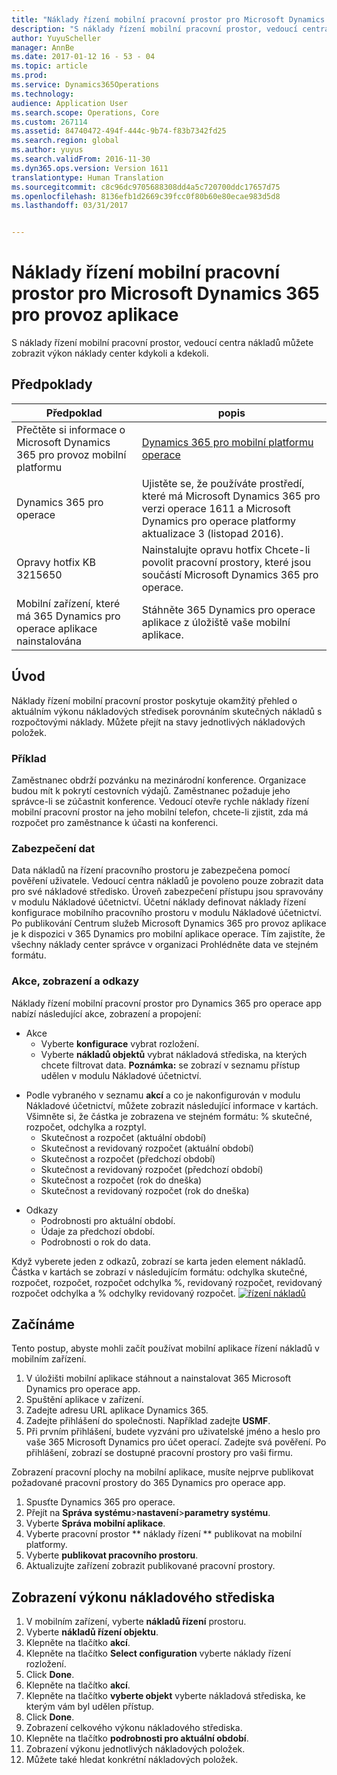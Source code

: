 ```yaml
---
title: "Náklady řízení mobilní pracovní prostor pro Microsoft Dynamics 365 pro provoz aplikace"
description: "S náklady řízení mobilní pracovní prostor, vedoucí centra nákladů můžete zobrazit výkon náklady center kdykoli a kdekoli."
author: YuyuScheller
manager: AnnBe
ms.date: 2017-01-12 16 - 53 - 04
ms.topic: article
ms.prod: 
ms.service: Dynamics365Operations
ms.technology: 
audience: Application User
ms.search.scope: Operations, Core
ms.custom: 267114
ms.assetid: 84740472-494f-444c-9b74-f83b7342fd25
ms.search.region: global
ms.author: yuyus
ms.search.validFrom: 2016-11-30
ms.dyn365.ops.version: Version 1611
translationtype: Human Translation
ms.sourcegitcommit: c8c96dc9705688308dd4a5c720700ddc17657d75
ms.openlocfilehash: 8136efb1d2669c39fcc0f80b60e80ecae983d5d8
ms.lasthandoff: 03/31/2017


---
```


# <a name="cost-controlling-mobile-workspace-for-microsoft-dynamics-365-for-operations-app"></a>Náklady řízení mobilní pracovní prostor pro Microsoft Dynamics 365 pro provoz aplikace

S náklady řízení mobilní pracovní prostor, vedoucí centra nákladů můžete zobrazit výkon náklady center kdykoli a kdekoli. 

<a name="prerequisites"></a>Předpoklady
-------------

| Předpoklad                                                         | popis                                                                                                                                                                   |
|----------------------------------------------------------------------|-------------------------------------------------------------------------------------------------------------------------------------------------------------------------------|
| Přečtěte si informace o Microsoft Dynamics 365 pro provoz mobilní platformu | [Dynamics 365 pro mobilní platformu operace](/dynamics365/operations/dev-itpro/mobile-apps/mobile-platform)                                                              |
| Dynamics 365 pro operace                                          | Ujistěte se, že používáte prostředí, které má Microsoft Dynamics 365 pro verzi operace 1611 a Microsoft Dynamics pro operace platformy aktualizace 3 (listopad 2016). |
| Opravy hotfix KB 3215650                                                    | Nainstalujte opravu hotfix Chcete-li povolit pracovní prostory, které jsou součástí Microsoft Dynamics 365 pro operace.                                                                       |
| Mobilní zařízení, které má 365 Dynamics pro operace aplikace nainstalována | Stáhněte 365 Dynamics pro operace aplikace z úložiště vaše mobilní aplikace.                                                                                                      |

## <a name="introduction"></a>Úvod
Náklady řízení mobilní pracovní prostor poskytuje okamžitý přehled o aktuálním výkonu nákladových středisek porovnáním skutečných nákladů s rozpočtovými náklady. Můžete přejít na stavy jednotlivých nákladových položek.

### <a name="example"></a>Příklad

Zaměstnanec obdrží pozvánku na mezinárodní konference. Organizace budou mít k pokrytí cestovních výdajů. Zaměstnanec požaduje jeho správce-li se zúčastnit konference. Vedoucí otevře rychle náklady řízení mobilní pracovní prostor na jeho mobilní telefon, chcete-li zjistit, zda má rozpočet pro zaměstnance k účasti na konferenci.

### <a name="data-security"></a>Zabezpečení dat

Data nákladů na řízení pracovního prostoru je zabezpečena pomocí pověření uživatele. Vedoucí centra nákladů je povoleno pouze zobrazit data pro své nákladové středisko. Úroveň zabezpečení přístupu jsou spravovány v modulu Nákladové účetnictví. Účetní náklady definovat náklady řízení konfigurace mobilního pracovního prostoru v modulu Nákladové účetnictví. Po publikování Centrum služeb Microsoft Dynamics 365 pro provoz aplikace je k dispozici v 365 Dynamics pro mobilní aplikace operace. Tím zajistíte, že všechny náklady center správce v organizaci Prohlédněte data ve stejném formátu.

### <a name="actions-views-and-links"></a>Akce, zobrazení a odkazy

Náklady řízení mobilní pracovní prostor pro Dynamics 365 pro operace app nabízí následující akce, zobrazení a propojení:

-   Akce 
    -   Vyberte **konfigurace** vybrat rozložení.
    -   Vyberte **nákladů objektů** vybrat nákladová střediska, na kterých chcete filtrovat data. **Poznámka:** se zobrazí v seznamu přístup udělen v modulu Nákladové účetnictví.

<!-- -->

-   Podle vybraného v seznamu **akcí** a co je nakonfigurován v modulu Nákladové účetnictví, můžete zobrazit následující informace v kartách. Všimněte si, že částka je zobrazena ve stejném formátu: % skutečné, rozpočet, odchylka a rozptyl. 
    -   Skutečnost a rozpočet (aktuální období)
    -   Skutečnost a revidovaný rozpočet (aktuální období)
    -   Skutečnost a rozpočet (předchozí období)
    -   Skutečnost a revidovaný rozpočet (předchozí období)
    -   Skutečnost a rozpočet (rok do dneška)
    -   Skutečnost a revidovaný rozpočet (rok do dneška)

<!-- -->

-   Odkazy
    -   Podrobnosti pro aktuální období.
    -   Údaje za předchozí období.
    -   Podrobnosti o rok do data.

Když vyberete jeden z odkazů, zobrazí se karta jeden element nákladů. Částka v kartách se zobrazí v následujícím formátu: odchylka skutečné, rozpočet, rozpočet, rozpočet odchylka %, revidovaný rozpočet, revidovaný rozpočet odchylka a % odchylky revidovaný rozpočet.  [![řízení nákladů](./media/cost-controlling.png)](./media/cost-controlling.png)

## <a name="get-started"></a>Začínáme
Tento postup, abyste mohli začít používat mobilní aplikace řízení nákladů v mobilním zařízení.

1.  V úložišti mobilní aplikace stáhnout a nainstalovat 365 Microsoft Dynamics pro operace app.
2.  Spuštění aplikace v zařízení.
3.  Zadejte adresu URL aplikace Dynamics 365.
4.  Zadejte přihlášení do společnosti. Například zadejte **USMF**.
5.  Při prvním přihlášení, budete vyzváni pro uživatelské jméno a heslo pro vaše 365 Microsoft Dynamics pro účet operací. Zadejte svá pověření. Po přihlášení, zobrazí se dostupné pracovní prostory pro vaši firmu.

Zobrazení pracovní plochy na mobilní aplikace, musíte nejprve publikovat požadované pracovní prostory do 365 Dynamics pro operace app.

1.  Spusťte Dynamics 365 pro operace.
2.  Přejít na **Správa systému**&gt;**nastavení**&gt;**parametry systému**.
3.  Vyberte **Správa mobilní aplikace**.
4.  Vyberte pracovní prostor ** náklady řízení ** publikovat na mobilní platformy.
5.  Vyberte **publikovat pracovního prostoru**.
6.  Aktualizujte zařízení zobrazit publikované pracovní prostory.

## <a name="view-the-performance-of-your-cost-center"></a>Zobrazení výkonu nákladového střediska
1.  V mobilním zařízení, vyberte **nákladů řízení** prostoru.
2.  Vyberte **nákladů řízení objektu**.
3.  Klepněte na tlačítko **akcí**.
4.  Klepněte na tlačítko **Select configuration** vyberte náklady řízení rozložení.
5.  Click **Done**.
6.  Klepněte na tlačítko **akcí**.
7.  Klepněte na tlačítko **vyberte objekt** vyberte nákladová střediska, ke kterým vám byl udělen přístup.
8.  Click **Done**.
9.  Zobrazení celkového výkonu nákladového střediska.
10. Klepněte na tlačítko **podrobnosti pro aktuální období**.
11. Zobrazení výkonu jednotlivých nákladových položek.
12. Můžete také hledat konkrétní nákladových položek.



